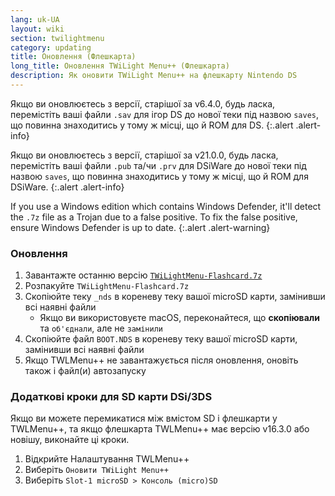 ```yaml
---
lang: uk-UA
layout: wiki
section: twilightmenu
category: updating
title: Оновлення (Флешкарта)
long_title: Оновлення TWiLight Menu++ (Флешкарта)
description: Як оновити TWiLight Menu++ на флешкарту Nintendo DS
---
```


Якщо ви оновлюєтесь з версії, старішої за v6.4.0, будь ласка, перемістіть ваші файли `.sav` для ігор DS до нової теки під назвою `saves`, що повинна знаходитись у тому ж місці, що й ROM для DS.
{:.alert .alert-info}

Якщо ви оновлюєтесь з версії, старішої за v21.0.0, будь ласка, перемістіть ваші файли `.pub` та/чи `.prv` для DSiWare до нової теки під назвою `saves`, що повинна знаходитись у тому ж місці, що й ROM для DSiWare.
{:.alert .alert-info}

If you use a Windows edition which contains Windows Defender, it'll detect the `.7z` file as a Trojan due to a false positive. To fix the false positive, ensure Windows Defender is up to date.
{:.alert .alert-warning}

### Оновлення
1. Завантажте останню версію [`TWiLightMenu-Flashcard.7z`](https://github.com/DS-Homebrew/TWiLightMenu/releases/latest/download/TWiLightMenu-Flashcard.7z)
1. Розпакуйте `TWiLightMenu-Flashcard.7z`
1. Скопіюйте теку `_nds` в кореневу теку вашої microSD карти, замінивши всі наявні файли
   - Якщо ви використовуєте macOS, переконайтеся, що **скопіювали** та `об'єднали`, але не `замінили`
1. Скопіюйте файл `BOOT.NDS` в кореневу теку вашої microSD карти, замінивши всі наявні файли
1. Якщо TWLMenu++ не завантажується після оновлення, оновіть також і файл(и) автозапуску

### Додаткові кроки для SD карти DSi/3DS

Якщо ви можете перемикатися між вмістом SD і флешкарти у TWLMenu++, та якщо флешкарта TWLMenu++ має версію v16.3.0 або новішу, виконайте ці кроки.

1. Відкрийте Налаштування TWLMenu++
1. Виберіть `Оновити TWiLight Menu++`
1. Виберіть `Slot-1 microSD > Консоль (micro)SD`
